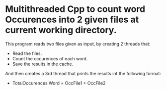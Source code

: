 # Multithreaded Cpp to count word Occurences into 2 given files at current working directory.

This program reads two files given as input, by creating 2 threads that:

  - Read the files.
  - Count the occurences of each word.
  - Save the results in the cache.

And then creates a 3rd thread that prints the results int the following format:

  - TotalOccurences Word = OccFile1 + OccFile2

